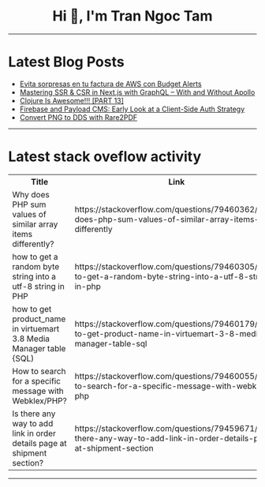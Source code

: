 <h1 align="center">Hi 👋, I'm Tran Ngoc Tam</h1>

---

# Latest Blog Posts 
<!-- BLOG-POST-LIST:START -->
- [Evita sorpresas en tu factura de AWS con Budget Alerts](https://dev.to/briansuarezsantiago/evita-sorpresas-en-tu-factura-de-aws-j2a)
- [Mastering SSR &amp; CSR in Next.js with GraphQL – With and Without Apollo](https://dev.to/hijazi313/mastering-ssr-csr-in-nextjs-with-graphql-with-and-without-apollo-17c5)
- [Clojure Is Awesome!!! [PART 13]](https://dev.to/borba/clojure-is-awesome-part-13-1ao4)
- [Firebase and Payload CMS: Early Look at a Client-Side Auth Strategy](https://dev.to/aaronksaunders/firebase-and-payload-cms-early-look-at-a-client-side-auth-strategy-5758)
- [Convert PNG to DDS with Rare2PDF](https://dev.to/mycko22/convert-png-to-dds-with-rare2pdf-1d5i)
<!-- BLOG-POST-LIST:END -->

---

# Latest stack oveflow activity
<table>
  <tr><th>Title</th><th>Link</th></tr>
  <!-- STACKOVERFLOW:START --><tr><td>Why does PHP sum values of similar array items differently?</td><td>https://stackoverflow.com/questions/79460362/why-does-php-sum-values-of-similar-array-items-differently</td></tr><tr><td>how to get a random byte string into a utf-8 string in PHP</td><td>https://stackoverflow.com/questions/79460305/how-to-get-a-random-byte-string-into-a-utf-8-string-in-php</td></tr><tr><td>how to get product_name in virtuemart 3.8 Media Manager table {SQL&rpar;</td><td>https://stackoverflow.com/questions/79460179/how-to-get-product-name-in-virtuemart-3-8-media-manager-table-sql</td></tr><tr><td>How to search for a specific message with Webklex/PHP?</td><td>https://stackoverflow.com/questions/79460055/how-to-search-for-a-specific-message-with-webklex-php</td></tr><tr><td>Is there any way to add link in order details page at shipment section?</td><td>https://stackoverflow.com/questions/79459671/is-there-any-way-to-add-link-in-order-details-page-at-shipment-section</td></tr><!-- STACKOVERFLOW:END -->
</table>

---


